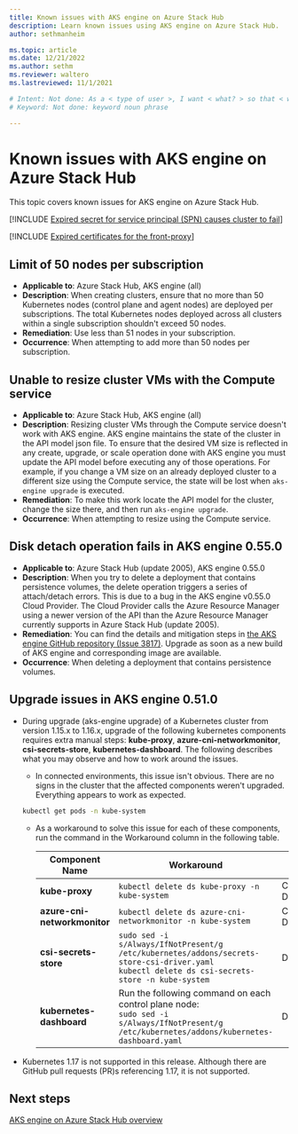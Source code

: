 ```yaml
---
title: Known issues with AKS engine on Azure Stack Hub 
description: Learn known issues using AKS engine on Azure Stack Hub. 
author: sethmanheim

ms.topic: article
ms.date: 12/21/2022
ms.author: sethm
ms.reviewer: waltero
ms.lastreviewed: 11/1/2021

# Intent: Not done: As a < type of user >, I want < what? > so that < why? >
# Keyword: Not done: keyword noun phrase

---
```


# Known issues with AKS engine on Azure Stack Hub

This topic covers known issues for AKS engine on Azure Stack Hub.

[!INCLUDE [Expired secret for service principal (SPN) causes cluster to fail](../includes/known-issue-aks-2.md)]

[!INCLUDE [Expired certificates for the front-proxy](../includes/known-issue-aks-3.md)]

## Limit of 50 nodes per subscription

- **Applicable to**: Azure Stack Hub, AKS engine (all)
- **Description**: When creating clusters, ensure that no more than 50 Kubernetes nodes (control plane and agent nodes) are deployed per subscriptions. The total Kubernetes nodes deployed across all clusters within a single subscription shouldn't exceed 50 nodes.
- **Remediation**: Use less than 51 nodes in your subscription.
- **Occurrence**: When attempting to add more than 50 nodes per subscription.

## Unable to resize cluster VMs with the Compute service

- **Applicable to**: Azure Stack Hub, AKS engine (all)
- **Description**: Resizing cluster VMs through the Compute service doesn't work with AKS engine. AKS engine maintains the state of the cluster in the API model json file. To ensure that the desired VM size is reflected in any create, upgrade, or scale operation done with AKS engine you must update the API model before executing any of those operations. For example, if you change a VM size  on an already deployed cluster to a different size using the Compute service, the state will be lost when `aks-engine upgrade` is executed.
- **Remediation**: To make this work locate the API model for the cluster, change the size there, and then run `aks-engine upgrade`.
- **Occurrence**: When attempting to resize using the Compute service.

## Disk detach operation fails in AKS engine 0.55.0

- **Applicable to**: Azure Stack Hub (update 2005), AKS engine 0.55.0
- **Description**: When you try to delete a deployment that contains persistence volumes, the delete operation triggers a series of attach/detach errors. This is due to a bug in the AKS engine v0.55.0 Cloud Provider. The Cloud Provider calls the Azure Resource Manager using a newer version of the API than the Azure Resource Manager currently supports in Azure Stack Hub (update 2005).
- **Remediation**: You can find the details and mitigation steps in [the AKS engine GitHub repository (Issue 3817)](https://github.com/Azure/aks-engine/issues/3817#issuecomment-691329443). Upgrade as soon as a new build of AKS engine and corresponding image are available.
- **Occurrence**: When deleting a deployment that contains persistence volumes.



## Upgrade issues in AKS engine 0.51.0

* During upgrade (aks-engine upgrade) of a Kubernetes cluster from version 1.15.x to 1.16.x, upgrade of the following kubernetes components requires extra manual steps: **kube-proxy**, **azure-cni-networkmonitor**, **csi-secrets-store**, **kubernetes-dashboard**. The following describes what you may observe and how to work around the issues.

  * In connected environments, this issue isn't obvious. There are no signs in the cluster that the affected components weren't upgraded. Everything appears to work as expected.
  <!-- * In disconnected environments, you can see this problem when you run a query for the system pods status and see that the pods for the components mentioned below are not in "Ready" state: -->

    ```bash  
    kubectl get pods -n kube-system
    ```

  * As a workaround to solve this issue for each of these components, run the command in the Workaround column in the following table.

    |Component Name	|Workaround	|Affected Scenarios|
    |---------------|-----------|------------------|
    |**kube-proxy**	    | `kubectl delete ds kube-proxy -n kube-system`	|Connected, Disconnected |
    |**azure-cni-networkmonitor**	| `kubectl delete ds azure-cni-networkmonitor -n kube-system`	| Connected, Disconnected |
    |**csi-secrets-store**	|`sudo sed -i s/Always/IfNotPresent/g /etc/kubernetes/addons/secrets-store-csi-driver.yaml`<br>`kubectl delete ds csi-secrets-store -n kube-system` | Disconnected |
    |**kubernetes-dashboard** |Run the following command on each control plane node:<br>`sudo sed -i s/Always/IfNotPresent/g /etc/kubernetes/addons/kubernetes-dashboard.yaml` |Disconnected |

* Kubernetes 1.17 is not supported in this release. Although there are GitHub pull requests (PR)s referencing 1.17, it is not supported.

## Next steps

[AKS engine on Azure Stack Hub overview](azure-stack-kubernetes-aks-engine-overview.md)
